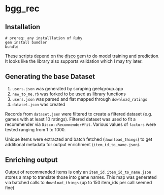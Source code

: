 # bgg_rec

## Installation

```
# prereq: any installlation of Ruby
gem install bundler
bundle
```

These scripts depend on the [disco](https://github.com/ankane/disco) gem to do model training and prediction.
It looks like the library also supports validation which I may try later.

## Generating the base Dataset

1. `users.json` was generated by scraping geekgroup.app
2. `new_to_me.rb` was forked to be used as library functions
3. `users.json` was parsed and flat mapped through `download_ratings`
4. `dataset.json` was created

Records from `dataset.json` were filtered to create a filtered dataset (e.g. games with at least 10 ratings).
Filtered dataset was used to fit a recommender via `Disco::Recommender#fit`. Various values of `factors` were tested
ranging from 1 to 1000.

Unique items were extracted and batch fetched (`download_things`) to get additional metadata for output enrichment (`item_id_to_name.json`).

## Enriching output

Output of recommended items is only an `item_id`. `item_id_to_name.json` stores a map to translate those into game names. This map was generated
via batched calls to `download_things` (up to 150 item_ids per call seemed fine)
